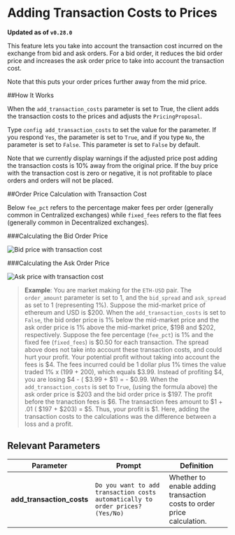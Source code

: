 # Adding Transaction Costs to Prices

**Updated as of `v0.28.0`**

This feature lets you take into account the transaction cost incurred on the exchange from bid and ask orders. For a bid order, it reduces the bid order price and increases the ask order price to take into account the transaction cost.

Note that this puts your order prices further away from the mid price.

##How It Works

When the `add_transaction_costs` parameter is set to True, the client adds the transaction costs to the prices and adjusts the `PricingProposal`.

Type `config add_transaction_costs` to set the value for the parameter. If you respond `Yes`, the parameter is set to `True`, and if you type `No`, the parameter is set to `False`. This parameter is set to `False` by default.

Note that we currently display warnings if the adjusted price post adding the transaction costs is 10% away from the original price. If the buy price with the transaction cost is zero or negative, it is not profitable to place orders and orders will not be placed.

##Order Price Calculation with Transaction Cost

Below `fee_pct` refers to the percentage maker fees per order (generally common in Centralized exchanges) while `fixed_fees` refers to the flat fees (generally common in Decentralized exchanges).

###Calculating the Bid Order Price

![Bid price with transaction cost](/assets/img/trans_cost_bid.PNG)

###Calculating the Ask Order Price

![Ask price with transaction cost](/assets/img/trans_cost_ask.PNG)

>**Example**: You are market making for the `ETH-USD` pair. The `order_amount` parameter is set to 1, and the `bid_spread` and `ask_spread` as set to 1 (representing 1%). Suppose the mid-market price of ethereum and USD is $200. When the `add_transaction_costs` is set to `False`, the bid order price is 1% below the mid-market price and the ask order price is 1% above the mid-market price, $198 and $202, respectively. Suppose the fee percentage (`fee_pct`) is 1% and the fixed fee (`fixed_fees`) is $0.50 for each transaction. The spread above does not take into account these transaction costs, and could hurt your profit. Your potential profit without taking into account the fees is $4. The fees incurred could be 1 dollar plus 1% times the value traded 1% x (199 + 200), which equals $3.99. Instead of profiting $4, you are losing $4 - ( $3.99 + $1) = - $0.99. When the `add_transaction_costs` is set to `True`, (using the formula above) the ask order price is $203 and the bid order price is $197. The profit before the tranaction fees is $6. The transaction fees amount to $1 + .01 ( $197 + $203) = $5. Thus, your profit is $1. Here, adding the transaction costs to the calculations was the difference between a loss and a profit.


## Relevant Parameters

| Parameter | Prompt | Definition |
|-----------|--------|------------|
| **add_transaction_costs** | `Do you want to add transaction costs automatically to order prices? (Yes/No)` | Whether to enable adding transaction costs to order price calculation. |